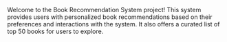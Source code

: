 Welcome to the Book Recommendation System project! This system provides users with personalized book recommendations based on their preferences and interactions with the system. It also offers a curated list of top 50 books for users to explore.
